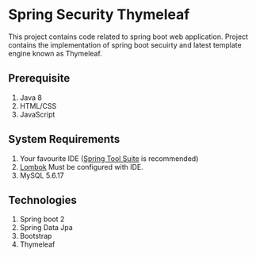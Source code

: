 # Spring Security Thymeleaf
This project contains code related to spring boot web application. Project contains the implementation of spring boot secuirty and latest template engine known as Thymeleaf.

## Prerequisite
1. Java 8
2. HTML/CSS
3. JavaScript

## System Requirements
1. Your favourite IDE ([Spring Tool Suite](https://spring.io/tools) is recommended)
2. [Lombok](https://projectlombok.org/) Must be configured with IDE.
3. MySQL 5.6.17

## Technologies
1. Spring boot 2
2. Spring Data Jpa
3. Bootstrap 
4. Thymeleaf
